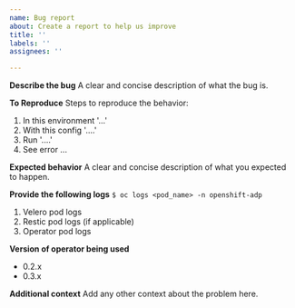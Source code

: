 ```yaml
---
name: Bug report
about: Create a report to help us improve
title: ''
labels: ''
assignees: ''

---
```


**Describe the bug**
A clear and concise description of what the bug is.

**To Reproduce**
Steps to reproduce the behavior:
1. In this environment  '...'
2. With this config '....'
3. Run '....'
4. See error ...

**Expected behavior**
A clear and concise description of what you expected to happen.

**Provide the following logs**
`$ oc logs <pod_name> -n openshift-adp`
1. Velero pod logs
2. Restic pod logs (if applicable)
3. Operator pod logs

**Version of operator being used**
 - 0.2.x 
 - 0.3.x

**Additional context**
Add any other context about the problem here.
